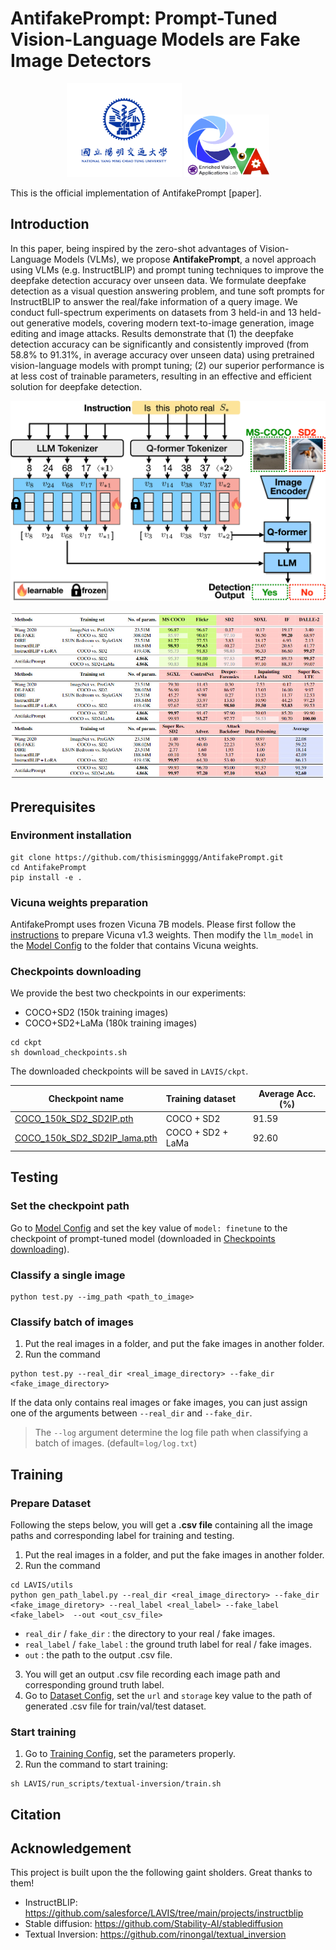 # AntifakePrompt: Prompt-Tuned Vision-Language Models are Fake Image Detectors

<div align="center">
    <a><img src="docs/NYCU_logo.png"  height="150px" ></a>
    <a><img src="docs/EVA_logo.png"  height="100px" ></a>
</div>

This is the official implementation of AntifakePrompt [paper].

## Introduction

In this paper, being inspired by the zero-shot advantages of Vision-Language Models (VLMs), we propose **AntifakePrompt**, a novel approach using VLMs (e.g. InstructBLIP) and prompt tuning techniques to improve the deepfake detection accuracy over unseen data. We formulate deepfake detection as a visual question answering problem, and tune soft prompts for InstructBLIP to answer the real/fake information of a query image. We conduct full-spectrum experiments on datasets from 3 held-in and 13 held-out generative models, covering modern text-to-image generation, image editing and image attacks. Results demonstrate that (1) the deepfake detection accuracy can be significantly and consistently improved (from 58.8\% to 91.31\%, in average accuracy over unseen data) using pretrained vision-language models with prompt tuning; (2) our superior performance is at less cost of trainable parameters, resulting in an effective and efficient solution for deepfake detection.

<p align="center">
<img src="docs/antifakeprompt.png" width="600">
</p>

<p align="center">
<img src="docs/results.jpg" width="600">
</p>

## Prerequisites

### Environment installation

```
git clone https://github.com/thisismingggg/AntifakePrompt.git
cd AntifakePrompt
pip install -e .
```
### Vicuna weights preparation

AntifakePrompt uses frozen Vicuna 7B models. Please first follow the [instructions](https://github.com/lm-sys/FastChat) to prepare Vicuna v1.3 weights. Then modify the `llm_model` in the [Model Config](lavis/configs/models/blip2/blip2_instruct_vicuna7b_textinv.yaml) to the folder that contains Vicuna weights.

### Checkpoints downloading
We provide the best two checkpoints in our experiments:
- COCO+SD2 (150k training images)
- COCO+SD2+LaMa (180k training images)

```
cd ckpt
sh download_checkpoints.sh
```
The downloaded checkpoints will be saved in `LAVIS/ckpt`.



| Checkpoint name                                                                                                       | Training dataset  | Average Acc. (%) |
| --------------------------------------------------------------------------------------------------------------------- |:----------------- | ---------------- |
| [COCO_150k_SD2_SD2IP.pth](https://drive.google.com/file/d/1fu8oxPI0eXrqtlgYKg00SfgXC-jZVCaT/view?usp=share_link)      | COCO + SD2        | 91.59            |
| [COCO_150k_SD2_SD2IP_lama.pth](https://drive.google.com/file/d/1bltqH3KPT03ypb49c4bs0VXKsaY6lKb7/view?usp=share_link) | COCO + SD2 + LaMa | 92.60            |


## Testing

### Set the checkpoint path
Go to [Model Config](lavis/configs/models/blip2/blip2_instruct_vicuna7b_textinv.yaml) and set the key value of `model: finetune` to the checkpoint of prompt-tuned model (downloaded in [Checkpoints downloading](#Checkpoints-downloading)).

### Classify a single image

```
python test.py --img_path <path_to_image>
```
### Classify batch of images
1. Put the real images in a folder, and put the fake images in another folder.
2. Run the command
```
python test.py --real_dir <real_image_directory> --fake_dir <fake_image_directory>
```
If the data only contains real images or fake images, you can just assign one of the arguments between `--real_dir` and `--fake_dir`.

> The `--log` argument determine the log file path when classifying a batch of images. (default=`log/log.txt`)

## Training

### Prepare Dataset

Following the steps below, you will get a **.csv file** containing all the image paths and corresponding label for training and testing.

1. Put the real images in a folder, and put the fake images in another folder.
2. Run the command
```
cd LAVIS/utils
python gen_path_label.py --real_dir <real_image_directory> --fake_dir <fake_image_diretory> --real_label <real_label> --fake_label <fake_label>  --out <out_csv_file>
```
- `real_dir` / `fake_dir` : the directory to your real / fake images.
- `real_label` / `fake_label` : the ground truth label for real / fake images.
- `out` : the path to the output .csv file.

3. You will get an output .csv file recording each image path and corresponding ground truth label.
4. Go to [Dataset Config](lavis/configs/datasets/textinv/textinv.yaml), set the `url` and `storage` key value to the path of generated .csv file for train/val/test dataset.

### Start training
1. Go to [Training Config](lavis/projects/textual-inversion/textinv_train.yaml), set the parameters properly. 
2. Run the command to start training:

```
sh LAVIS/run_scripts/textual-inversion/train.sh
```
 
 ## Citation
 
 
 ## Acknowledgement

This project is built upon the the following gaint sholders. Great thanks to them!

- InstructBLIP: https://github.com/salesforce/LAVIS/tree/main/projects/instructblip
- Stable diffusion: https://github.com/Stability-AI/stablediffusion
- Textual Inversion: https://github.com/rinongal/textual_inversion